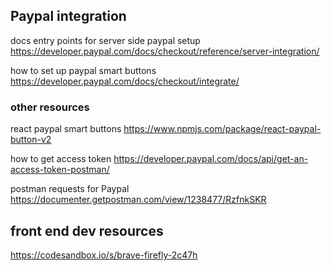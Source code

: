 ## Paypal integration

docs entry points for server side paypal setup
https://developer.paypal.com/docs/checkout/reference/server-integration/

how to set up paypal smart buttons 
https://developer.paypal.com/docs/checkout/integrate/

### other resources
react paypal smart buttons
https://www.npmjs.com/package/react-paypal-button-v2

how to get access token 
https://developer.paypal.com/docs/api/get-an-access-token-postman/


postman requests for Paypal
https://documenter.getpostman.com/view/1238477/RzfnkSKR


## front end dev resources
https://codesandbox.io/s/brave-firefly-2c47h
